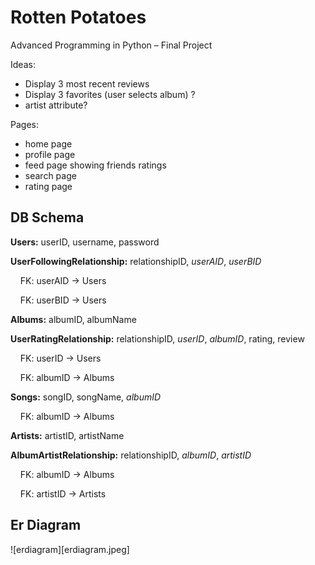 # Rotten Potatoes

Advanced Programming in Python – Final Project

Ideas: 
- Display 3 most recent reviews
- Display 3 favorites (user selects album) ? 
- artist attribute?

Pages: 
- home page
- profile page
- feed page showing friends ratings
- search page
- rating page 

## DB Schema

**Users:** userID, username, password

**UserFollowingRelationship:** relationshipID, _userAID_, _userBID_

&nbsp;&nbsp;&nbsp;&nbsp;FK: userAID -> Users
  
&nbsp;&nbsp;&nbsp;&nbsp;FK: userBID -> Users
  
**Albums:** albumID, albumName

**UserRatingRelationship:** relationshipID, _userID_, _albumID_, rating, review

&nbsp;&nbsp;&nbsp;&nbsp;FK: userID -> Users
  
&nbsp;&nbsp;&nbsp;&nbsp;FK: albumID -> Albums
  
**Songs:** songID, songName, _albumID_

&nbsp;&nbsp;&nbsp;&nbsp;FK: albumID -> Albums
  
**Artists:** artistID, artistName

**AlbumArtistRelationship:** relationshipID, _albumID_, _artistID_

&nbsp;&nbsp;&nbsp;&nbsp;FK: albumID -> Albums
  
&nbsp;&nbsp;&nbsp;&nbsp;FK: artistID -> Artists

## Er Diagram

![erdiagram][erdiagram.jpeg]
